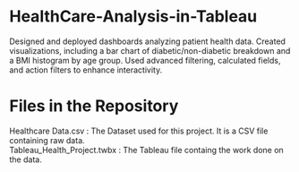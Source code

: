 # HealthCare-Analysis-in-Tableau
Designed and deployed dashboards analyzing patient health data. Created visualizations, including a bar chart of diabetic/non-diabetic breakdown and a BMI histogram by age group. Used advanced filtering, calculated fields, and action filters to enhance interactivity.

# Files in the Repository 
Healthcare Data.csv : The Dataset used for this project. It is a CSV file containing raw data.  
Tableau_Health_Project.twbx : The Tableau file containg the work done on the data.

